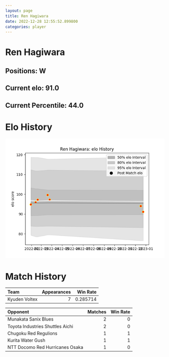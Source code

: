```yaml
---  
layout: page  
title: Ren Hagiwara  
date: 2022-12-28 12:55:52.899800  
categories: player  
---
```

# Ren Hagiwara

## Positions: W

## Current elo: 91.0

## Current Percentile: 44.0

# Elo History


![elo history](history_RenHagiwara.png)
# Match History


| Team          |   Appearances |   Win Rate |
|:--------------|--------------:|-----------:|
| Kyuden Voltex |             7 |   0.285714 |

| Opponent                         |   Matches |   Win Rate |
|:---------------------------------|----------:|-----------:|
| Munakata Sanix Blues             |         2 |          0 |
| Toyota Industries Shuttles Aichi |         2 |          0 |
| Chugoku Red Regulions            |         1 |          1 |
| Kurita Water Gush                |         1 |          1 |
| NTT Docomo Red Hurricanes Osaka  |         1 |          0 |